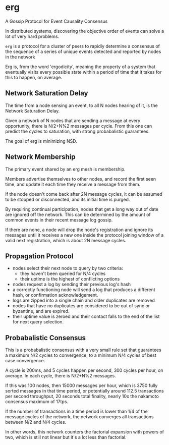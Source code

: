# erg

A Gossip Protocol for Event Causality Consensus

In distributed systems, discovering the objective order of events can solve a lot of very hard problems.

`erg` is a protocol for a cluster of peers to rapidly determine a consensus of the sequence of a series of unique events
detected and reported by nodes in the network

Erg is, from the word 'ergodicity', meaning the property of a system that eventually visits every possible state within
a period of time that it takes for this to happen, on average.

## Network Saturation Delay

The time from a node sensing an event, to all N nodes hearing of it, is the Network Saturation Delay.

Given a network of N nodes that are sending a message at every opportunity, there is N/2+N%2 messages per cycle. From
this one can predict the cycles to saturation, with strong probabalistic guarantees.

The goal of erg is minimizing NSD.

## Network Membership

The primary event shared by an erg mesh is membership.

Members advertise themselves to other nodes, and record the first seen time, and update it each time they receive a
message from them.

If the node doesn't come back after 2N message cycles, it can be assumed to be stopped or disconnected, and its initial
time is purged.

By requiring continual participation, nodes that get a long way out of date are ignored off the network. This can be
determined by the amount of common events in their recent message log gossip.

If there are none, a node will drop the node's registration and ignore its messages until it receives a new one inside
the protocol joining window of a valid next registration, which is about 2N message cycles.

## Propagation Protocol

- nodes select their next node to query by two criteria:
    - they haven't been queried for N/4 cycles
    - their uptime is the highest of conflicting options
- nodes request a log by sending their previous log's hash
- a correctly functioning node will send a log that produces a different hash, or confirmation acknowledgement.
- logs are zipped into a single chain and older duplicates are removed
- nodes that have no duplicates are considered to be out of sync or byzantine, and are expired.
- their uptime value is zeroed and their contact falls to the end of the list for next query selection.

## Probabalistic Consensus

This is a probabalistic consensus with a very small rule set that guarantees a maximum N/2 cycles to convergence, to a
minimum N/4 cycles of best case convergence.

A cycle is 200ms, and 5 cycles happen per second, 300 cycles per hour, on average. In each cycle, there is N/2+N%2
messages.

If this was 100 nodes, then 15000 messages per hour, which is 3750 fully sorted messages in that time period, or
potentially around 112.5 transactions per second throughput, 20 seconds total finality, nearly 10x the nakamoto
consensus maximum of 17tps.

If the number of transactions in a time period is lower than 1/4 of the message cycles of the network, the network
converges all transactions between N/2 and N/4 cycles.

In other words, this network counters the factorial expansion with powers of two, which is still not linear but it's a
lot less than factorial.